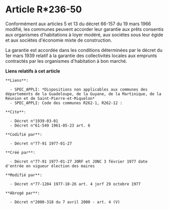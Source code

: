 # Article R*236-50

Conformément aux articles 5 et 13 du décret 66-157 du 19 mars 1966 modifié, les communes peuvent accorder leur garantie aux
prêts consentis aux organismes d'habitations à loyer modéré, aux sociétes sous leur égide et aux sociétes d'économie mixte de
construction.

La garantie est accordée dans les conditions déterminées par le décret du 1er mars 1939 relatif à la garantie des
collectivités locales aux emprunts contractés par les organismes d'habitation à bon marché.

**Liens relatifs à cet article**

	**Liens**:

	  - SPEC_APPLI: *Dispositions non applicables aux communes des départements de la Guadeloupe, de la Guyane, de la Martinique, de la Réunion et de Saint-Pierre-et-Miquelon*
	  - SPEC_APPLI: Code des communes R262-1, R262-12 :

	**Cite**:

	  - Décret n°1939-03-01
	  - Décret n°61-549 1961-05-23 art. 6

	**Codifié par**:

	  - Décret n°77-91 1977-01-27

	**Créé par**:

	  - Décret n°77-91 1977-01-27 JORF et JONC 3 février 1977 date d'entrée en vigueur élection des maires

	**Modifié par**:

	  - Décret n°77-1204 1977-10-26 art. 4 jorf 29 octobre 1977

	**Abrogé par**:

	  - Décret n°2000-318 du 7 avril 2000 - art. 4 (V)
